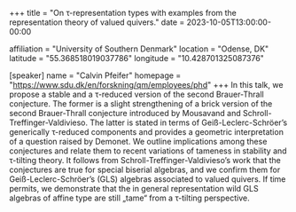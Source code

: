 +++
title = "On τ-representation types with examples from the representation theory of valued quivers."
date = 2023-10-05T13:00:00-00:00

affiliation = "University of Southern Denmark"
location = "Odense, DK"
latitude = "55.368518019037786"
longitude = "10.428701325087376"

[speaker]
  name = "Calvin Pfeifer"
    homepage = "https://www.sdu.dk/en/forskning/qm/employees/phd"
+++
In this talk, we propose a stable and a τ-reduced version of the second Brauer-Thrall conjecture. The former is a slight strengthening of a brick version of the second Brauer-Thrall conjecture introduced by Mousavand and Schroll-Treffinger-Valdivieso. The latter is stated in terms of Geiß-Leclerc-Schröer’s generically τ-reduced components and provides a geometric interpretation of a question raised by Demonet. We outline implications among these conjectures and relate them to recent variations of tameness in stability and τ-tilting theory. It follows from Schroll-Treffinger-Valdivieso’s work that the conjectures are true for special biserial algebras, and we confirm them for Geiß-Leclerc-Schröer’s (GLS) algebras associated to valued quivers. If time permits, we demonstrate that the in general representation wild GLS algebras of affine type are still „tame“ from a τ-tilting perspective.
